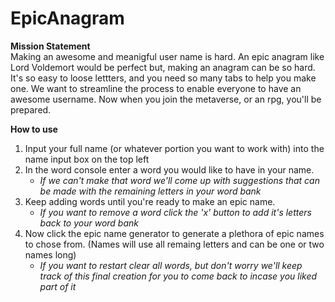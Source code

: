 # EpicAnagram
**Mission Statement**<br>
Making an awesome and meanigful user name is hard. An epic anagram like Lord Voldemort would be perfect but, making an anagram can be so hard.
It's so easy to loose lettters, and you need so many tabs to help you make one.
We want to streamline the process to enable everyone to have an awesome username. Now when you join the metaverse, or an rpg, you'll be prepared.

**How to use**
1. Input your full name (or whatever portion you want to work with) into the name input box on the top left
2. In the word console enter a word you would like to have in your name.
    - *If we can't make that word we'll come up with suggestions that can be made with the remaining letters in your word bank*
3. Keep adding words until you're ready to make an epic name.
    - *If you want to remove a word click the 'x' button to add it's letters back to your word bank*
4. Now click the epic name generator to generate a plethora of epic names to chose from. (Names will use all remaing letters and can be one or two names long)
    - *If you want to restart clear all words, but don't worry we'll keep track of this final creation for you to come back to incase you liked part of it*

